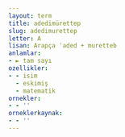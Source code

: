 ```yaml
---
layout: term
title: adedimürettep
slug: adedimurettep
letter: A
lisan: Arapça ʿaded + muretteb
anlamlar:
- ► tam sayı
ozellikler:
- - isim
  - eskimiş
  - matematik
ornekler:
- - ''
orneklerkaynak:
- - ''
---
```

